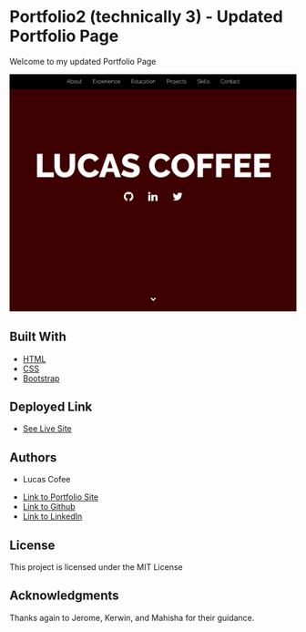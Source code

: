 # Portfolio2 (technically 3) - Updated Portfolio Page

Welcome to my updated Portfolio Page

![Demo Picture](assets/examplePic.PNG)


## Built With

* [HTML](https://developer.mozilla.org/en-US/docs/Web/HTML)
* [CSS](https://developer.mozilla.org/en-US/docs/Web/CSS)
* [Bootstrap](https://getbootstrap.com/)

## Deployed Link

* [See Live Site](https://kalashnikoffee.github.io/portfolio2/)


## Authors

* Lucas Cofee

- [Link to Portfolio Site](https://kalashnikoffee.github.io/responsive-bio/)
- [Link to Github](https://github.com/kalashnikoffee)
- [Link to LinkedIn](https://www.linkedin.com/in/lucas-coffee-08853719/)

## License

This project is licensed under the MIT License 

## Acknowledgments

Thanks again to Jerome, Kerwin, and Mahisha for their guidance.
